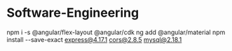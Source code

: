 # Software-Engineering

npm i -s @angular/flex-layout @angular/cdk 
ng add @angular/material
npm install --save-exact express@4.17.1 cors@2.8.5 mysql@2.18.1
